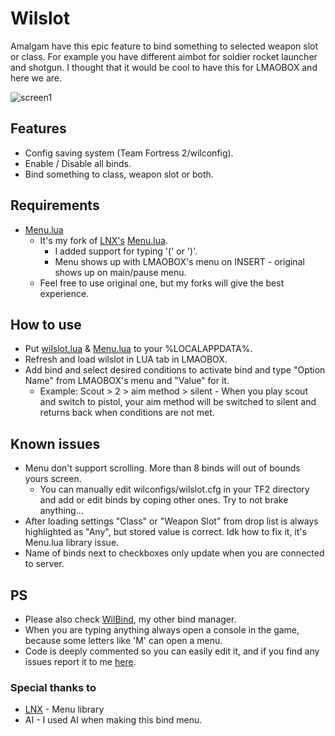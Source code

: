 # Wilslot
Amalgam have this epic feature to bind something to selected weapon slot or class. For example you have different aimbot for soldier rocket launcher and shotgun. I thought that it would be cool to have this for LMAOBOX and here we are.

![screen1](https://i.imgur.com/sPvMCdz.png)
## Features
- Config saving system (Team Fortress 2/wilconfig).
- Enable / Disable all binds. 
- Bind something to class, weapon slot or both. 
## Requirements
- [Menu.lua](https://github.com/GNWilber/lmaobox-luas-public/blob/main/Menu.lua)
    - It's my fork of [LNX's](https://github.com/lnx00/) [Menu.lua](https://github.com/lnx00/Lmaobox-Lua/blob/main/src/MenuLib/Menu.lua).
        - I added support for typing '(' or ')'.
        - Menu shows up with LMAOBOX's menu on INSERT - original shows up on main/pause menu.
    - Feel free to use original one, but my forks will give the best experience.
## How to use
- Put [wilslot.lua](https://github.com/GNWilber/lmaobox-luas-public/blob/main/wilslot/wilslot.lua) & [Menu.lua](https://github.com/GNWilber/lmaobox-luas-public/blob/main/Menu.lua) to your %LOCALAPPDATA%.
- Refresh and load wilslot in LUA tab in LMAOBOX.
- Add bind and select desired conditions to activate bind and type "Option Name" from LMAOBOX's menu and "Value" for it.
    - Example: Scout > 2 > aim method > silent - When you play scout and switch to pistol, your aim method will be switched to silent and returns back when conditions are not met.
## Known issues
- Menu don't support scrolling. More than 8 binds will out of bounds yours screen.
    - You can manually edit wilconfigs/wilslot.cfg in your TF2 directory and add or edit binds by coping other ones. Try to not brake anything...
- After loading settings "Class" or "Weapon Slot" from drop list is always highlighted as "Any", but stored value is correct. Idk how to fix it, it's Menu.lua library issue.
- Name of binds next to checkboxes only update when you are connected to server.
## PS
- Please also check [WilBind](https://github.com/GNWilber/lmaobox-luas-public/blob/main/wilslot/README.md), my other bind manager.
- When you are typing anything always open a console in the game, because some letters like 'M' can open a menu.
- Code is deeply commented so you can easily edit it, and if you find any issues report it to me [here](https://github.com/GNWilber/lmaobox-luas-public/issues).
### Special thanks to
- [LNX](https://github.com/lnx00/) - Menu library
- AI - I used AI when making this bind menu.